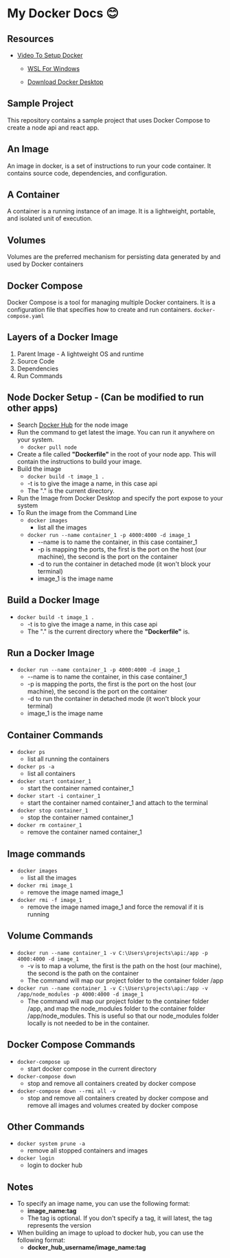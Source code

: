 # My Docker Docs 😊


## Resources
- [Video To Setup Docker](https://www.youtube.com/watch?v=8Ev1aXl7TGY&list=PL4cUxeGkcC9hxjeEtdHFNYMtCpjNBm3h7&index=3)

  - [WSL For Windows](https://docs.microsoft.com/en-us/windows/wsl/install-manual)

  - [Download Docker Desktop](https://www.docker.com/products/docker-desktop/)


## Sample Project
This repository contains a sample project that uses Docker Compose to create a node api and react app.

## An Image
An image in docker, is a set of instructions to run your code container. It contains source code, dependencies, and configuration.


## A Container
A container is a running instance of an image. It is a lightweight, portable, and isolated unit of execution.


## Volumes
Volumes are the preferred mechanism for persisting data generated by and used by Docker containers


## Docker Compose
Docker Compose is a tool for managing multiple Docker containers. It is a configuration file that specifies how to create and run containers.
```docker-compose.yaml```

## Layers of a Docker Image
1. Parent Image - A lightweight OS and runtime
2. Source Code
3. Dependencies
4. Run Commands


## Node Docker Setup - (Can be modified to run other apps)
- Search [Docker Hub](https://hub.docker.com/search/?q=node) for the node image
- Run the command to get latest the image. You can run it anywhere on your system.
  - ```docker pull node```
- Create a file called <b>"Dockerfile"</b> in the root of your node app. This will contain the instructions to build your image.
- Build the image
  - ```docker build -t image_1 .```
  - -t is to give the image a name, in this case api
  - The "." is the current directory.
- Run the Image from Docker Desktop and specify the port expose to your system
- To Run the image from the Command Line
  - ```docker images```
    - list all the images
  - ```docker run --name container_1 -p 4000:4000 -d image_1```
    - --name is to name the container, in this case container_1
    - -p is mapping the ports, the first is the port on the host (our machine), the second is the port on the container
    - -d to run the container in detached mode (it won't block your terminal)
    - image_1 is the image name


## Build a Docker Image
- ```docker build -t image_1 .```
  - -t is to give the image a name, in this case api
  - The "." is the current directory where the <b>"Dockerfile"</b> is.


## Run a Docker Image
- ```docker run --name container_1 -p 4000:4000 -d image_1```
  - --name is to name the container, in this case container_1
  - -p is mapping the ports, the first is the port on the host (our machine), the second is the port on the container
  - -d to run the container in detached mode (it won't block your terminal)
  - image_1 is the image name


## Container Commands
- ```docker ps```
  - list all running the containers
-  ```docker ps -a```
   -  list all containers
- ```docker start container_1```
  - start the container named container_1
- ```docker start -i container_1```
  - start the container named container_1 and attach to the terminal
- ```docker stop container_1```
  - stop the container named container_1
- ```docker rm container_1```
  - remove the container named container_1


## Image commands
- ```docker images```
  - list all the images
- ```docker rmi image_1```
  - remove the image named image_1
- ```docker rmi -f image_1```
  - remove the image named image_1 and force the removal if it is running

## Volume Commands
- ```docker run --name container_1 -v C:\Users\projects\api:/app -p 4000:4000 -d image_1```
  - -v is to map a volume, the first is the path on the host (our machine), the second is the path on the container
  - The command will map our project folder to the container folder /app
- ```docker run --name container_1 -v C:\Users\projects\api:/app -v /app/node_modules -p 4000:4000 -d image_1```
  - The command will map our project folder to the container folder /app, and map the node_modules folder to the container folder /app/node_modules. This is useful so that our node_modules folder locally is not needed to be in the container.

## Docker Compose Commands
- ```docker-compose up```
  - start docker compose in the current directory
- ```docker-compose down```
  - stop and remove all containers created by docker compose
- ```docker-compose down --rmi all -v```
  - stop and remove all containers created by docker compose and remove all images and volumes created by docker compose

## Other Commands
- ```docker system prune -a```
  - remove all stopped containers and images
- ```docker login```
  - login to docker hub
  
## Notes
- To specify an image name, you can use the following format:
  - <b>image_name:tag</b>
  - The tag is optional. If you don't specify a tag, it will latest, the tag represents the version
- When building an image to upload to docker hub, you can use the following format:
  - <b>docker_hub_username/image_name:tag</b>